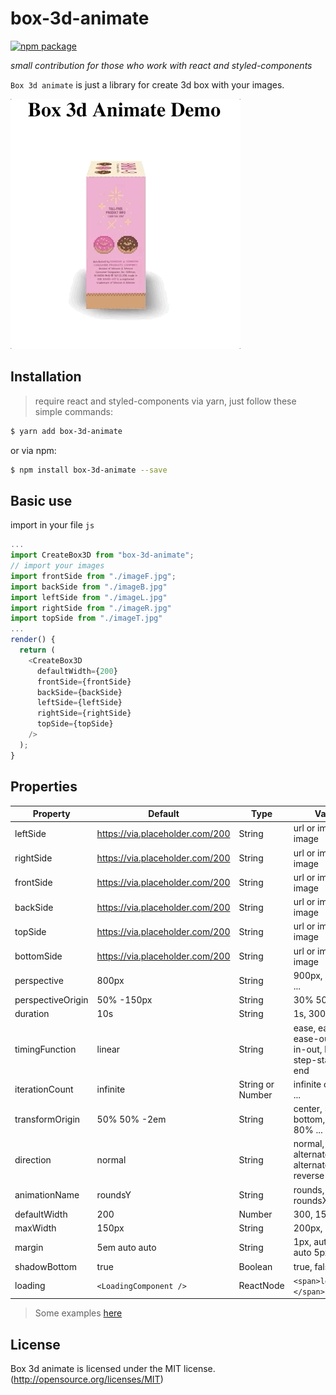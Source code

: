 # box-3d-animate

[![npm package][npm-badge]][npm]

*small contribution for those who work with react and styled-components*

`Box 3d animate` is just a library for create 3d box with your images.

![alt text][box-3d]

## Installation
> require react and styled-components
via yarn, just follow these simple commands:

```bash
$ yarn add box-3d-animate
```
or via npm:

```bash
$ npm install box-3d-animate --save
```

## Basic use

 import in your file `js`

```javascript
...
import CreateBox3D from "box-3d-animate";
// import your images
import frontSide from "./imageF.jpg";
import backSide from "./imageB.jpg"
import leftSide from "./imageL.jpg"
import rightSide from "./imageR.jpg"
import topSide from "./imageT.jpg"
...
render() {
  return (
    <CreateBox3D
      defaultWidth={200}
      frontSide={frontSide}
      backSide={backSide}
      leftSide={leftSide}
      rightSide={rightSide}
      topSide={topSide}
    />
  );
}
```
## Properties

| Property | Default | Type | Values |
|-----------------|---------|-------|----------|
| leftSide | https://via.placeholder.com/200 | String | url or import image |
| rightSide | https://via.placeholder.com/200 | String | url or import image |
| frontSide | https://via.placeholder.com/200 | String | url or import image |
| backSide | https://via.placeholder.com/200 | String | url or import image |
| topSide | https://via.placeholder.com/200 | String | url or import image |
| bottomSide | https://via.placeholder.com/200 | String | url or import image |
| perspective | 800px | String | 900px, 1200px, ... |
| perspectiveOrigin | 50% -150px | String | 30% 50em, ... |
| duration | 10s | String |  1s, 300ms... |
| timingFunction | linear | String | ease, ease-in, ease-out, ease-in-out, linear, step-start, step-end |
| iterationCount | infinite | String or Number | infinite or 0, 1, 3, ... |
| transformOrigin | 50% 50% -2em | String | center, 50%, top bottom, 10% 80% ...|
| direction | normal | String | normal, reverse, alternate, alternate-reverse |
| animationName | roundsY | String | rounds, roundsY, roundsX |
| defaultWidth | 200 | Number | 300, 150, ...|
| maxWidth | 150px | String | 200px, ... |
| margin | 5em auto auto | String | 1px, auto 0, 4px auto 5px, ... |
| shadowBottom | true | Boolean | true, false |
| loading | `<LoadingComponent />` | ReactNode | `<span>loading...</span>` ... |

> Some examples [here](https://carlosmanotas.github.io/box-3d-animate/)

## License
Box 3d animate is licensed under the MIT license. (http://opensource.org/licenses/MIT)

[npm-badge]: https://img.shields.io/npm/v/box-3d-animate.png?style=flat-square
[npm]: https://www.npmjs.org/package/box-3d-animate

[box-3d]: https://github.com/CarlosManotas/box-3d-animate/blob/master/demo/src/box-3d-animate.gif
